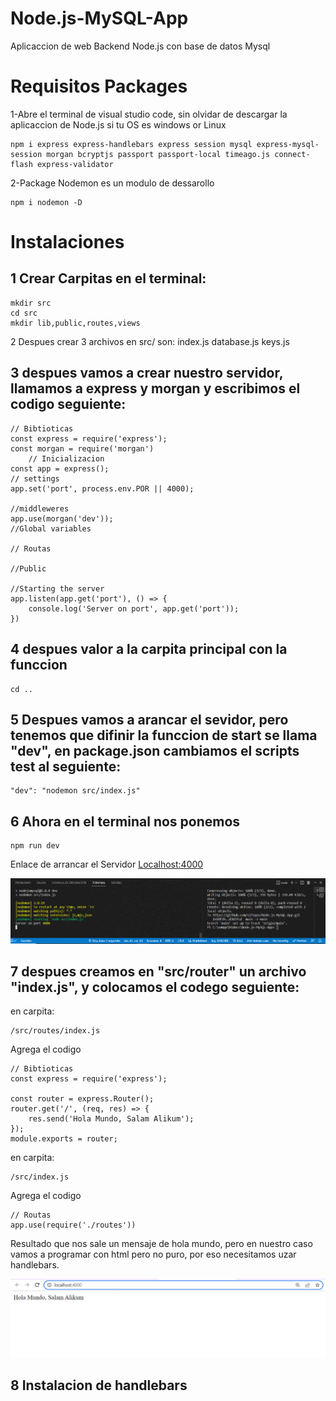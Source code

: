 # Node.js-MySQL-App
Aplicaccion de web Backend Node.js con base de datos Mysql 

# Requisitos Packages
1-Abre el terminal de visual studio code, sin olvidar de descargar la aplicaccion de Node.js si tu OS es windows or Linux

    npm i express express-handlebars express session mysql express-mysql-session morgan bcryptjs passport passport-local timeago.js connect-flash express-validator  

2-Package Nodemon es un modulo de dessarollo 

    npm i nodemon -D
# Instalaciones

## 1 Crear Carpitas en el terminal:

    mkdir src
    cd src
    mkdir lib,public,routes,views

2 Despues crear 3  archivos en src/ son: 
    index.js 
    database.js 
    keys.js

## 3 despues vamos a crear nuestro servidor, llamamos a express y morgan y escribimos el codigo seguiente:

    // Bibtioticas
    const express = require('express');
    const morgan = require('morgan')
        // Inicializacion
    const app = express();
    // settings
    app.set('port', process.env.POR || 4000);

    //middleweres
    app.use(morgan('dev'));
    //Global variables

    // Routas

    //Public

    //Starting the server
    app.listen(app.get('port'), () => {
        console.log('Server on port', app.get('port'));
    })


## 4 despues valor a la carpita principal con la funccion

    cd ..

## 5 Despues vamos a  arancar el sevidor, pero tenemos que difinir la funccion de start se llama "dev", en package.json cambiamos  el scripts test al seguiente:

    "dev": "nodemon src/index.js"

## 6 Ahora en el terminal nos ponemos 

    npm run dev

Enlace de  arrancar el Servidor [Localhost:4000](http://localhost:4000/)

![image](https://github.com/sifaqes/Node.js-MySQL-App/blob/main/figura1.GIF)

## 7 despues creamos en "src/router" un archivo "index.js", y colocamos el codego seguiente:

en carpita: 
    
    /src/routes/index.js

Agrega el codigo

    // Bibtioticas
    const express = require('express');

    const router = express.Router();
    router.get('/', (req, res) => {
        res.send('Hola Mundo, Salam Alikum');
    });
    module.exports = router;

en carpita: 
    
    /src/index.js

Agrega el codigo

    // Routas
    app.use(require('./routes'))

Resultado que nos sale un mensaje de hola mundo, pero  en nuestro caso vamos a programar con html pero no puro, por eso necesitamos uzar handlebars.

![image](https://github.com/sifaqes/Node.js-MySQL-App/blob/main/figura2.GIF)

## 8 Instalacion de handlebars










